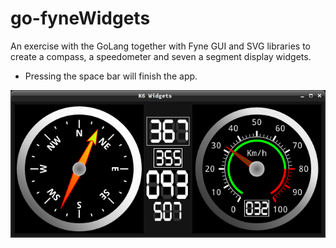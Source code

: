 # go-fyneWidgets
An exercise with the GoLang together with Fyne GUI and SVG libraries to create a compass, a speedometer and seven a segment display widgets.

- Pressing the space bar will finish the app.

![Alt text](resources/drawnwidgets.png?raw=true "The app window")
